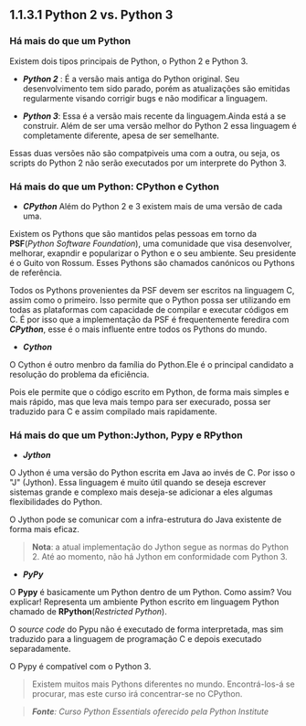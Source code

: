 ## 1.1.3.1 Python 2 vs. Python 3

### Há mais do que um Python

Existem dois tipos principais de Python, o Python 2 e Python 3.

- ***Python 2*** : É a versão mais antiga do Python original. Seu desenvolvimento tem sido parado, porém as atualizações são emitidas regularmente visando corrigir bugs e não modificar a linguagem.

- ***Python 3***: Essa é a versão mais recente da linguagem.Ainda está a se construir. Além de ser uma versão melhor do Python 2 essa linguagem é completamente diferente, apesa de ser semelhante.


Essas duas versões não são compatpiveis uma com a outra, ou seja, os scripts do Python 2 não serão executados por um interprete do Python 3.


### Há mais do que um Python: CPython e Cython

- ***CPython***
Além do Python 2 e 3 existem mais de uma versão de cada uma.

Existem os Pythons que são mantidos pelas pessoas em torno da **PSF**(*Python Software Foundation*), uma comunidade que visa desenvolver, melhorar, exapndir e popularizar o Python e o seu ambiente. Seu presidente é o Guito von Rossum. Esses Pythons são chamados canónicos ou Pythons de referência.

Todos os Pythons provenientes da PSF devem ser escritos na linguagem C, assim como o primeiro. Isso permite que o Python possa ser utilizando em todas as plataformas com capacidade de compilar e executar códigos em C. É por isso que a implementação da PSF é frequentemente feredira com ***CPython***, esse é o mais influente entre todos os Pythons do mundo.

- ***Cython***

O Cython é outro menbro da família do Python.Ele é o principal candidato a resolução do problema da eficiência.

Pois ele permite que o código escrito em Python, de forma mais simples e mais rápido, mas que leva mais tempo para ser execurado, possa ser traduzido para C e assim compilado mais rapidamente.

### Há mais do que um Python:Jython, Pypy e RPython

- ***Jython***

O Jython é uma versão do Python escrita em Java ao invés de C. Por isso o "J" (Jython). Essa linguagem é muito útil quando se deseja escrever sistemas grande e complexo mais deseja-se adicionar a eles algumas flexibilidades do Python. 

O Jython pode se comunicar com a infra-estrutura do Java existente de forma mais eficaz.

>**Nota**: a atual implementação do Jython segue as normas do Python 2. Até ao momento, não há Jython em conformidade com Python 3.

- ***PyPy***

O **Pypy** é basicamente um Python dentro de um Python. Como assim? Vou explicar!
Representa um ambiente Python escrito em linguagem Python chamado de **RPython**(*Restricted Python*).

O *source code* do Pypu não é executado de forma interpretada, mas sim traduzido para a linguagem de programação C e depois executado separadamente.

O Pypy é compatível com o Python 3.

> Existem muitos mais Pythons diferentes no mundo. Encontrá-los-á se procurar, mas este curso irá concentrar-se no CPython.

>***Fonte**: Curso Python Essentials oferecido pela Python Institute*

